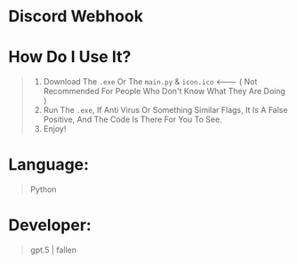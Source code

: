 # Discord Webhook

# How Do I Use It?

> 1) Download The ``.exe`` Or The ``main.py`` & ``icon.ico`` <--- ( Not Recommended For People Who Don't Know What They Are Doing )
> 2) Run The ``.exe``, If Anti Virus Or Something Similar Flags, It Is A False Positive, And The Code Is There For You To See.
> 3) Enjoy!


# Language:
> Python

# Developer:
> gpt.5 | fallen
